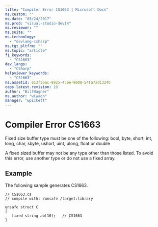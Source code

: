 ```yaml
---
title: "Compiler Error CS1663 | Microsoft Docs"
ms.custom: ""
ms.date: "03/24/2017"
ms.prod: "visual-studio-dev14"
ms.reviewer: ""
ms.suite: ""
ms.technology: 
  - "devlang-csharp"
ms.tgt_pltfrm: ""
ms.topic: "article"
f1_keywords: 
  - "CS1663"
dev_langs: 
  - "CSharp"
helpviewer_keywords: 
  - "CS1663"
ms.assetid: 013f36ac-8925-4cee-9008-54fa7ad1324b
caps.latest.revision: 10
author: "BillWagner"
ms.author: "wiwagn"
manager: "wpickett"
---
```

# Compiler Error CS1663
Fixed size buffer type must be one of the following: bool, byte, short, int, long, char, sbyte, ushort, uint, ulong, float or double  
  
 A fixed sized buffer may not be any type other than those listed. To avoid this error, use another type or do not use a fixed array.  
  
## Example  
 The following sample generates CS1663.  
  
```  
// CS1663.cs  
// compile with: /unsafe /target:library  
  
unsafe struct C  
{  
   fixed string ab[10];   // CS1663  
}  
```